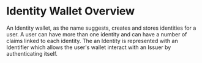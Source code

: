 # Identity Wallet Overview

An Identity wallet, as the name suggests, creates and stores identities for a user. A user can have more than one identity and can have a number of claims linked to each identity. The an Identity is represented with an Identifier which allows the user's wallet interact with an Issuer by authenticating itself. 